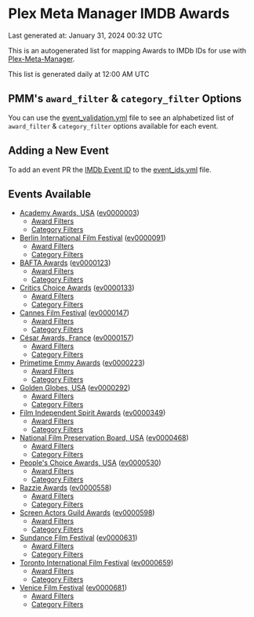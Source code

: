 # Plex Meta Manager IMDB Awards

Last generated at: January 31, 2024 00:32 UTC

This is an autogenerated list for mapping Awards to IMDb IDs for use with [Plex-Meta-Manager](https://github.com/meisnate12/Plex-Meta-Manager).

This list is generated daily at 12:00 AM UTC 

## PMM's `award_filter` & `category_filter` Options

You can use the [event_validation.yml](https://github.com/meisnate12/PMM-IMDb-Awards/blob/master/event_validation.yml) file to see an alphabetized list of `award_filter` & `category_filter` options available for each event.

## Adding a New Event

To add an event PR the [IMDb Event ID](https://www.imdb.com/event/all/) to the [event_ids.yml](https://github.com/meisnate12/PMM-IMDb-Awards/blob/master/event_ids.yml) file.

## Events Available

* [Academy Awards, USA](https://www.imdb.com/event/ev0000003) ([ev0000003](https://github.com/meisnate12/PMM-IMDb-Awards/blob/master/event_validation.yml#L1))
  * [Award Filters](https://github.com/meisnate12/PMM-IMDb-Awards/blob/master/event_validation.yml#L6)
  * [Category Filters](https://github.com/meisnate12/PMM-IMDb-Awards/blob/master/event_validation.yml#L14)
* [Berlin International Film Festival](https://www.imdb.com/event/ev0000091) ([ev0000091](https://github.com/meisnate12/PMM-IMDb-Awards/blob/master/event_validation.yml#L148))
  * [Award Filters](https://github.com/meisnate12/PMM-IMDb-Awards/blob/master/event_validation.yml#L152)
  * [Category Filters](https://github.com/meisnate12/PMM-IMDb-Awards/blob/master/event_validation.yml#L341)
* [BAFTA Awards](https://www.imdb.com/event/ev0000123) ([ev0000123](https://github.com/meisnate12/PMM-IMDb-Awards/blob/master/event_validation.yml#L609))
  * [Award Filters](https://github.com/meisnate12/PMM-IMDb-Awards/blob/master/event_validation.yml#L614)
  * [Category Filters](https://github.com/meisnate12/PMM-IMDb-Awards/blob/master/event_validation.yml#L646)
* [Critics Choice Awards](https://www.imdb.com/event/ev0000133) ([ev0000133](https://github.com/meisnate12/PMM-IMDb-Awards/blob/master/event_validation.yml#L1128))
  * [Award Filters](https://github.com/meisnate12/PMM-IMDb-Awards/blob/master/event_validation.yml#L1131)
  * [Category Filters](https://github.com/meisnate12/PMM-IMDb-Awards/blob/master/event_validation.yml#L1136)
* [Cannes Film Festival](https://www.imdb.com/event/ev0000147) ([ev0000147](https://github.com/meisnate12/PMM-IMDb-Awards/blob/master/event_validation.yml#L1237))
  * [Award Filters](https://github.com/meisnate12/PMM-IMDb-Awards/blob/master/event_validation.yml#L1242)
  * [Category Filters](https://github.com/meisnate12/PMM-IMDb-Awards/blob/master/event_validation.yml#L1404)
* [César Awards, France](https://www.imdb.com/event/ev0000157) ([ev0000157](https://github.com/meisnate12/PMM-IMDb-Awards/blob/master/event_validation.yml#L1628))
  * [Award Filters](https://github.com/meisnate12/PMM-IMDb-Awards/blob/master/event_validation.yml#L1631)
  * [Category Filters](https://github.com/meisnate12/PMM-IMDb-Awards/blob/master/event_validation.yml#L1636)
* [Primetime Emmy Awards](https://www.imdb.com/event/ev0000223) ([ev0000223](https://github.com/meisnate12/PMM-IMDb-Awards/blob/master/event_validation.yml#L1693))
  * [Award Filters](https://github.com/meisnate12/PMM-IMDb-Awards/blob/master/event_validation.yml#L1698)
  * [Category Filters](https://github.com/meisnate12/PMM-IMDb-Awards/blob/master/event_validation.yml#L1705)
* [Golden Globes, USA](https://www.imdb.com/event/ev0000292) ([ev0000292](https://github.com/meisnate12/PMM-IMDb-Awards/blob/master/event_validation.yml#L2906))
  * [Award Filters](https://github.com/meisnate12/PMM-IMDb-Awards/blob/master/event_validation.yml#L2911)
  * [Category Filters](https://github.com/meisnate12/PMM-IMDb-Awards/blob/master/event_validation.yml#L2919)
* [Film Independent Spirit Awards](https://www.imdb.com/event/ev0000349) ([ev0000349](https://github.com/meisnate12/PMM-IMDb-Awards/blob/master/event_validation.yml#L3085))
  * [Award Filters](https://github.com/meisnate12/PMM-IMDb-Awards/blob/master/event_validation.yml#L3088)
  * [Category Filters](https://github.com/meisnate12/PMM-IMDb-Awards/blob/master/event_validation.yml#L3097)
* [National Film Preservation Board, USA](https://www.imdb.com/event/ev0000468) ([ev0000468](https://github.com/meisnate12/PMM-IMDb-Awards/blob/master/event_validation.yml#L3137))
  * [Award Filters](https://github.com/meisnate12/PMM-IMDb-Awards/blob/master/event_validation.yml#L3140)
  * [Category Filters](https://github.com/meisnate12/PMM-IMDb-Awards/blob/master/event_validation.yml#L3142)
* [People's Choice Awards, USA](https://www.imdb.com/event/ev0000530) ([ev0000530](https://github.com/meisnate12/PMM-IMDb-Awards/blob/master/event_validation.yml#L3145))
  * [Award Filters](https://github.com/meisnate12/PMM-IMDb-Awards/blob/master/event_validation.yml#L3148)
  * [Category Filters](https://github.com/meisnate12/PMM-IMDb-Awards/blob/master/event_validation.yml#L3151)
* [Razzie Awards](https://www.imdb.com/event/ev0000558) ([ev0000558](https://github.com/meisnate12/PMM-IMDb-Awards/blob/master/event_validation.yml#L3393))
  * [Award Filters](https://github.com/meisnate12/PMM-IMDb-Awards/blob/master/event_validation.yml#L3396)
  * [Category Filters](https://github.com/meisnate12/PMM-IMDb-Awards/blob/master/event_validation.yml#L3401)
* [Screen Actors Guild Awards](https://www.imdb.com/event/ev0000598) ([ev0000598](https://github.com/meisnate12/PMM-IMDb-Awards/blob/master/event_validation.yml#L3441))
  * [Award Filters](https://github.com/meisnate12/PMM-IMDb-Awards/blob/master/event_validation.yml#L3444)
  * [Category Filters](https://github.com/meisnate12/PMM-IMDb-Awards/blob/master/event_validation.yml#L3446)
* [Sundance Film Festival](https://www.imdb.com/event/ev0000631) ([ev0000631](https://github.com/meisnate12/PMM-IMDb-Awards/blob/master/event_validation.yml#L3472))
  * [Award Filters](https://github.com/meisnate12/PMM-IMDb-Awards/blob/master/event_validation.yml#L3475)
  * [Category Filters](https://github.com/meisnate12/PMM-IMDb-Awards/blob/master/event_validation.yml#L3525)
* [Toronto International Film Festival](https://www.imdb.com/event/ev0000659) ([ev0000659](https://github.com/meisnate12/PMM-IMDb-Awards/blob/master/event_validation.yml#L3637))
  * [Award Filters](https://github.com/meisnate12/PMM-IMDb-Awards/blob/master/event_validation.yml#L3640)
  * [Category Filters](https://github.com/meisnate12/PMM-IMDb-Awards/blob/master/event_validation.yml#L3690)
* [Venice Film Festival](https://www.imdb.com/event/ev0000681) ([ev0000681](https://github.com/meisnate12/PMM-IMDb-Awards/blob/master/event_validation.yml#L3760))
  * [Award Filters](https://github.com/meisnate12/PMM-IMDb-Awards/blob/master/event_validation.yml#L3765)
  * [Category Filters](https://github.com/meisnate12/PMM-IMDb-Awards/blob/master/event_validation.yml#L4098)
